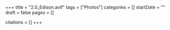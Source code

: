 +++
title = "2.0_Edison.avif"
tags = ["Photos"]
categories = []
startDate = ""
draft = false
pages = []

citations = []
+++
